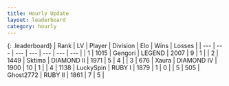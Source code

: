 ```yaml
---
title: Hourly Update
layout: leaderboard
category: hourly
---
```


{: .leaderboard}
| Rank | LV | Player | Division | Elo | Wins | Losses |
| --- | --- | --- | --- | --- | --- | --- |
| <span data-change="0">1</span> | 1015 | <span title="ID: 294236">Gengori</span> | LEGEND | <span data-change="0">2007</span> | <span data-change="0">9</span> | <span data-change="0">1</span> |
| <span data-change="0">2</span> | 1449 | <span title="ID: 353063">Sktima</span> | DIAMOND II | <span data-change="21">1971</span> | <span data-change="3">5</span> | <span data-change="0">4</span> |
| <span data-change="0">3</span> | 676 | <span title="ID: 200908">Xaura</span> | DIAMOND IV | <span data-change="0">1900</span> | <span data-change="0">10</span> | <span data-change="0">1</span> |
| <span data-change="0">4</span> | 1138 | <span title="ID: 498412">LuckySpin</span> | RUBY I | <span data-change="0">1879</span> | <span data-change="0">1</span> | <span data-change="0">0</span> |
| <span data-change="0">5</span> | 505 | <span title="ID: 336637">Ghost2772</span> | RUBY II | <span data-change="0">1861</span> | <span data-change="0">7</span> | <span data-change="0">5</span> |